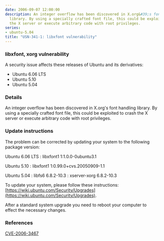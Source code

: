 ```yaml
---
date: 2006-09-07 12:00:00
description: An integer overflow has been discovered in X.org&#39;s font handling
  library. By using a specially crafted font file, this could be exploited to crash
  the X server or execute arbitrary code with root privileges.
series:
- ubuntu-5.04
title: "USN-341-1: libxfont vulnerability"
---
```


### libxfont, xorg vulnerability

A security issue affects these releases of Ubuntu and its derivatives:

* Ubuntu 6.06 LTS
* Ubuntu 5.10
* Ubuntu 5.04

### Details

An integer overflow has been discovered in X.org&#39;s font handling library. By using a specially crafted font file, this could be exploited to crash the X server or execute arbitrary code with root privileges.

### Update instructions

The problem can be corrected by updating your system to the following package version:

Ubuntu 6.06 LTS
 : libxfont1 <span>1:1.0.0-0ubuntu3.1</span>

Ubuntu 5.10
 : libxfont1 <span>1:0.99.0+cvs.20050909-1.1</span>

Ubuntu 5.04
 : libfs6 <span>6.8.2-10.3</span>
 : xserver-xorg <span>6.8.2-10.3</span>

To update your system, please follow these instructions: [https://wiki.ubuntu.com/Security/Upgrades](https://wiki.ubuntu.com/Security/Upgrades).

After a standard system upgrade you need to reboot your computer to effect the necessary changes.

### References

 [CVE-2006-3467](http://people.ubuntu.com/~ubuntu-security/cve/CVE-2006-3467)
